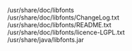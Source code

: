 /usr/share/doc/libfonts  
/usr/share/doc/libfonts/ChangeLog.txt  
/usr/share/doc/libfonts/README.txt  
/usr/share/doc/libfonts/licence-LGPL.txt  
/usr/share/java/libfonts.jar  
